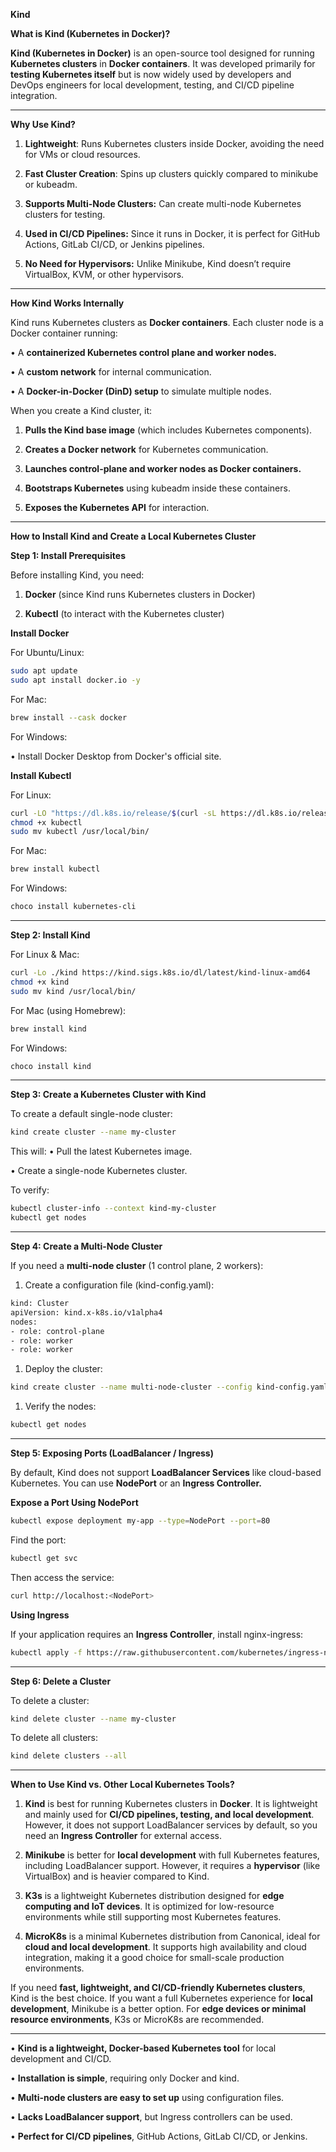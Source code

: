 **Kind**

**What is Kind (Kubernetes in Docker)?**

**Kind (Kubernetes in Docker)** is an open-source tool designed for running **Kubernetes clusters** in **Docker containers**. It was developed primarily for **testing Kubernetes itself** but is now widely used by developers and DevOps engineers for local development, testing, and CI/CD pipeline integration.

---

**Why Use Kind?**

1.	**Lightweight**: Runs Kubernetes clusters inside Docker, avoiding the need for VMs or cloud resources.
  
2.	**Fast Cluster Creation**: Spins up clusters quickly compared to minikube or kubeadm.
  
3.	**Supports Multi-Node Clusters:** Can create multi-node Kubernetes clusters for testing.
   
4.	**Used in CI/CD Pipelines:** Since it runs in Docker, it is perfect for GitHub Actions, GitLab CI/CD, or Jenkins 
      pipelines.
  	
5.	**No Need for Hypervisors:** Unlike Minikube, Kind doesn’t require VirtualBox, KVM, or other hypervisors.

---

**How Kind Works Internally**

Kind runs Kubernetes clusters as **Docker containers**. Each cluster node is a Docker container running:

•	A **containerized Kubernetes control plane and worker nodes.**

•	A **custom network** for internal communication.

•	A **Docker-in-Docker (DinD) setup** to simulate multiple nodes.

When you create a Kind cluster, it:

1.	**Pulls the Kind base image** (which includes Kubernetes components).
  
2.	**Creates a Docker network** for Kubernetes communication.
   
3.	**Launches control-plane and worker nodes as Docker containers.**
  
4.	**Bootstraps Kubernetes** using kubeadm inside these containers.
  
5.	**Exposes the Kubernetes API** for interaction.

---

**How to Install Kind and Create a Local Kubernetes Cluster**

**Step 1: Install Prerequisites**

Before installing Kind, you need:

1.	**Docker** (since Kind runs Kubernetes clusters in Docker)
  
2.	**Kubectl** (to interact with the Kubernetes cluster)

**Install Docker**


For Ubuntu/Linux:

```bash
sudo apt update
sudo apt install docker.io -y
```

For Mac:

```bash
brew install --cask docker
```

For Windows:

•	Install Docker Desktop from Docker's official site.

**Install Kubectl**

For Linux:

```bash
curl -LO "https://dl.k8s.io/release/$(curl -sL https://dl.k8s.io/release/stable.txt)/bin/linux/amd64/kubectl"
chmod +x kubectl
sudo mv kubectl /usr/local/bin/
```

For Mac:

```bash
brew install kubectl
```

For Windows:

```bash
choco install kubernetes-cli
```

---

**Step 2: Install Kind**

For Linux & Mac:

```bash
curl -Lo ./kind https://kind.sigs.k8s.io/dl/latest/kind-linux-amd64
chmod +x kind
sudo mv kind /usr/local/bin/
```

For Mac (using Homebrew):

```bash
brew install kind
```

For Windows:

```bash
choco install kind
```

---

**Step 3: Create a Kubernetes Cluster with Kind**

To create a default single-node cluster:

```bash
kind create cluster --name my-cluster
```

This will:
•	Pull the latest Kubernetes image.

•	Create a single-node Kubernetes cluster.

To verify:

```bash
kubectl cluster-info --context kind-my-cluster
kubectl get nodes
```

---

**Step 4: Create a Multi-Node Cluster**

If you need a **multi-node cluster** (1 control plane, 2 workers):

1.	Create a configuration file (kind-config.yaml):

```bash
kind: Cluster
apiVersion: kind.x-k8s.io/v1alpha4
nodes:
- role: control-plane
- role: worker
- role: worker
```

1.	Deploy the cluster:

```bash
kind create cluster --name multi-node-cluster --config kind-config.yaml
```

1.	Verify the nodes:

```bash
kubectl get nodes
```

---

**Step 5: Exposing Ports (LoadBalancer / Ingress)**

By default, Kind does not support **LoadBalancer Services** like cloud-based Kubernetes. You can use **NodePort** or an **Ingress Controller.**

**Expose a Port Using NodePort**

```bash
kubectl expose deployment my-app --type=NodePort --port=80
```

Find the port:

```bash
kubectl get svc
```

Then access the service:

```bash
curl http://localhost:<NodePort>
```

**Using Ingress**

If your application requires an **Ingress Controller**, install nginx-ingress:

```bash
kubectl apply -f https://raw.githubusercontent.com/kubernetes/ingress-nginx/main/deploy/static/provider/kind/deploy.yaml
```

---

**Step 6: Delete a Cluster**

To delete a cluster:

```bash
kind delete cluster --name my-cluster
```

To delete all clusters:

```bash
kind delete clusters --all
```

---

**When to Use Kind vs. Other Local Kubernetes Tools?**

1.	**Kind** is best for running Kubernetes clusters in **Docker**. It is lightweight and mainly used for **CI/CD 
      pipelines, testing, and local development**. However, it does not support LoadBalancer services by default, so you 
      need an **Ingress Controller** for external access.
  
2.	**Minikube** is better for **local development** with full Kubernetes features, including LoadBalancer support. 
      However, it requires a **hypervisor** (like VirtualBox) and is heavier compared to Kind.
  
3.	**K3s** is a lightweight Kubernetes distribution designed for **edge computing and IoT devices**. It is optimized for 
      low-resource environments while still supporting most Kubernetes features.
   
4.	**MicroK8s** is a minimal Kubernetes distribution from Canonical, ideal for **cloud and local development**. It 
      supports high availability and cloud integration, making it a good choice for small-scale production environments.
  	
If you need **fast, lightweight, and CI/CD-friendly Kubernetes clusters**, Kind is the best choice. If you want a full Kubernetes experience for **local development**, Minikube is a better option. For **edge devices or minimal resource environments**, K3s or MicroK8s are recommended.

---

•	**Kind is a lightweight, Docker-based Kubernetes tool** for local development and CI/CD.

•	**Installation is simple**, requiring only Docker and kind.

•	**Multi-node clusters are easy to set up** using configuration files.

•	**Lacks LoadBalancer support**, but Ingress controllers can be used.

•	**Perfect for CI/CD pipelines**, GitHub Actions, GitLab CI/CD, or Jenkins.
